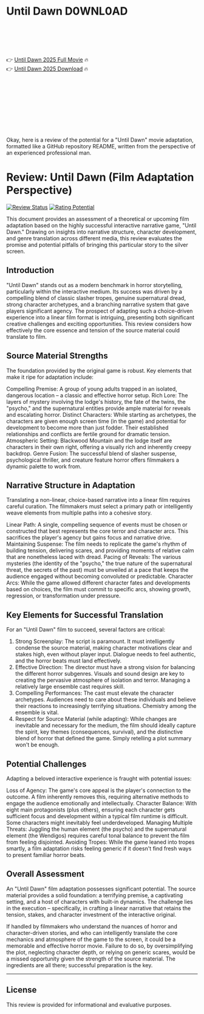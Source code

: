 # Until Dawn D0WNL0AD

<br><br><br><br>


👉 <a href="https://Scott-helmbettritreu1989.github.io/tnrgbemylh/">Until Dawn 2025 Full Movie</a> 🔥
<br>
👉 <a href="https://Scott-helmbettritreu1989.github.io/tnrgbemylh/">Until Dawn 2025 Download</a> 🔥


<br><br><br><br><br><br><br><br>


Okay, here is a review of the potential for a "Until Dawn" movie adaptation, formatted like a GitHub repository README, written from the perspective of an experienced professional man.


# Review: Until Dawn (Film Adaptation Perspective)

[![Review Status](https://img.shields.io/badge/Review_Status-Completed-brightgreen)](https://github.com/your-username/until-dawn-movie-review/blob/main/README.md) <!-- Placeholder link -->
[![Rating Potential](https://img.shields.io/badge/Potential_Rating-High_Impact-blue)](https://github.com/your-username/until-dawn-movie-review/blob/main/README.md) <!-- Placeholder link -->

This document provides an assessment of a theoretical or upcoming film adaptation based on the highly successful interactive narrative game, "Until Dawn." Drawing on insights into narrative structure, character development, and genre translation across different media, this review evaluates the promise and potential pitfalls of bringing this particular story to the silver screen.

## Introduction

"Until Dawn" stands out as a modern benchmark in horror storytelling, particularly within the interactive medium. Its success was driven by a compelling blend of classic slasher tropes, genuine supernatural dread, strong character archetypes, and a branching narrative system that gave players significant agency. The prospect of adapting such a choice-driven experience into a linear film format is intriguing, presenting both significant creative challenges and exciting opportunities. This review considers how effectively the core essence and tension of the source material could translate to film.

## Source Material Strengths

The foundation provided by the original game is robust. Key elements that make it ripe for adaptation include:

   Compelling Premise: A group of young adults trapped in an isolated, dangerous location – a classic and effective horror setup.
   Rich Lore: The layers of mystery involving the lodge's history, the fate of the twins, the "psycho," and the supernatural entities provide ample material for reveals and escalating horror.
   Distinct Characters: While starting as archetypes, the characters are given enough screen time (in the game) and potential for development to become more than just fodder. Their established relationships and conflicts are fertile ground for dramatic tension.
   Atmospheric Setting: Blackwood Mountain and the lodge itself are characters in their own right, offering a visually rich and inherently creepy backdrop.
   Genre Fusion: The successful blend of slasher suspense, psychological thriller, and creature feature horror offers filmmakers a dynamic palette to work from.

## Narrative Structure in Adaptation

Translating a non-linear, choice-based narrative into a linear film requires careful curation. The filmmakers must select a primary path or intelligently weave elements from multiple paths into a cohesive story.

   Linear Path: A single, compelling sequence of events must be chosen or constructed that best represents the core terror and character arcs. This sacrifices the player's agency but gains focus and narrative drive.
   Maintaining Suspense: The film needs to replicate the game's rhythm of building tension, delivering scares, and providing moments of relative calm that are nonetheless laced with dread.
   Pacing of Reveals: The various mysteries (the identity of the "psycho," the true nature of the supernatural threat, the secrets of the past) must be unveiled at a pace that keeps the audience engaged without becoming convoluted or predictable.
   Character Arcs: While the game allowed different character fates and developments based on choices, the film must commit to specific arcs, showing growth, regression, or transformation under pressure.

## Key Elements for Successful Translation

For an "Until Dawn" film to succeed, several factors are critical:

1.  Strong Screenplay: The script is paramount. It must intelligently condense the source material, making character motivations clear and stakes high, even without player input. Dialogue needs to feel authentic, and the horror beats must land effectively.
2.  Effective Direction: The director must have a strong vision for balancing the different horror subgenres. Visuals and sound design are key to creating the pervasive atmosphere of isolation and terror. Managing a relatively large ensemble cast requires skill.
3.  Compelling Performances: The cast must elevate the character archetypes. Audiences need to care about these individuals and believe their reactions to increasingly terrifying situations. Chemistry among the ensemble is vital.
4.  Respect for Source Material (while adapting): While changes are inevitable and necessary for the medium, the film should ideally capture the spirit, key themes (consequences, survival), and the distinctive blend of horror that defined the game. Simply retelling a plot summary won't be enough.

## Potential Challenges

Adapting a beloved interactive experience is fraught with potential issues:

   Loss of Agency: The game's core appeal is the player's connection to the outcome. A film inherently removes this, requiring alternative methods to engage the audience emotionally and intellectually.
   Character Balance: With eight main protagonists (plus others), ensuring each character gets sufficient focus and development within a typical film runtime is difficult. Some characters might inevitably feel underdeveloped.
   Managing Multiple Threats: Juggling the human element (the psycho) and the supernatural element (the Wendigos) requires careful tonal balance to prevent the film from feeling disjointed.
   Avoiding Tropes: While the game leaned into tropes smartly, a film adaptation risks feeling generic if it doesn't find fresh ways to present familiar horror beats.

## Overall Assessment

An "Until Dawn" film adaptation possesses significant potential. The source material provides a solid foundation: a terrifying premise, a captivating setting, and a host of characters with built-in dynamics. The challenge lies in the execution – specifically, in crafting a linear narrative that retains the tension, stakes, and character investment of the interactive original.

If handled by filmmakers who understand the nuances of horror and character-driven stories, and who can intelligently translate the core mechanics and atmosphere of the game to the screen, it could be a memorable and effective horror movie. Failure to do so, by oversimplifying the plot, neglecting character depth, or relying on generic scares, would be a missed opportunity given the strength of the source material. The ingredients are all there; successful preparation is the key.

---

## License

This review is provided for informational and evaluative purposes.



